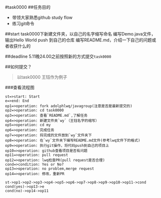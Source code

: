 #task0000
##任务目的
* 带领大家熟悉github study flow
* 练习git命令

##start
task0000下新建文件夹，以自己的名字缩写命名
编写Demo.java文件，输出Hello World
push 到自己的仓库
编写README.md，介绍一下自己的问题或者收获什么的

##deadline
5.11晚24.00之前按照新的方式提交`task0000`

##如何提交？
>以task0000 王钰作为例子

###查看流程图

```flow
st=>start: Start
e=>end: End
op1=>operation: fork adolphlwq/javagroup(注意是否是最新提交的)
op2=>operation: cd task0000
op3=>operation: 查看`README.md`,了解任务
op4=>operation: 新建文件夹`wy`（王钰名字的缩写）
op5=>operation: cd my
op6=>operation: 完成任务
op7=>operation: 将完成的文件放到`wy`文件夹下
op8=>operation: 在`wy`文件夹下编写README.md文件(参考lwq文件下的格式)
op9=>operation: 执行git操作，将代码push到自己的项目上
op10=>operation: github查看项目是否有问题
op11=>operation: pull request
op12=>operation: lwq检查PR(pull request是否合理)
cond=>condition: Yes or No?
op13=>operation: no problem,merge request
op14=>operation: 修改，重新PR

st->op1->op2->op3->op4->op5->op6->op7->op8->op9->op10->op11->cond
cond(yes)->op13->e
cond(no)->op14->op11
```
###
